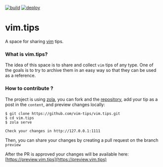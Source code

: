 [![build](https://github.com/vim-tips/vim.tips/actions/workflows/build.yml/badge.svg?branch=preview)](https://github.com/vim-tips/vim.tips/actions/workflows/build.yml)
[![deploy](https://github.com/vim-tips/vim.tips/actions/workflows/deploy.yml/badge.svg)](https://github.com/vim-tips/vim.tips/actions/workflows/deploy.yml)

# vim.tips

A space for sharing [vim](https://www.vim.org/) tips.

### What is vim.tips?

The idea of this space is to share and collect `vim` tips of any type. One of
the goals is to try to archive them in an easy way so that they can be used as a
reference.

### How to contribute ?

The project is using [zola](https://www.getzola.org/), you can fork and the
[repository](https://github.com/vim-tips/vim.tips), add your tip as a post in
the `content`, and preview changes locally:

```
$ git clone https://github.com/vim-tips/vim.tips.git
$ cd vim.tips
$ zola serve

Check your changes in http://127.0.0.1:1111
```

Then, you can share your changes by creating a pull request on the branch
`preview`

After the PR is approved your changes will be available here:
[https://preview.vim.tips](https://preview.vim.tips)

